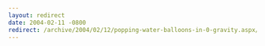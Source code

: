 ```yaml
---
layout: redirect
date: 2004-02-11 -0800
redirect: /archive/2004/02/12/popping-water-balloons-in-0-gravity.aspx/
---
```


